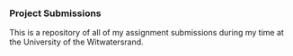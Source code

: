 ### Project Submissions
This is a repository of all of my assignment submissions during my time at the University of the Witwatersrand. 
